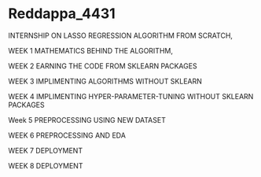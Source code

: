 # Reddappa_4431
INTERNSHIP ON LASSO REGRESSION ALGORITHM FROM SCRATCH,

WEEK 1 MATHEMATICS BEHIND THE ALGORITHM,

WEEK 2 EARNING THE CODE FROM SKLEARN PACKAGES

WEEK 3 IMPLIMENTING ALGORITHMS WITHOUT SKLEARN

WEEK 4 IMPLIMENTING HYPER-PARAMETER-TUNING WITHOUT SKLEARN PACKAGES

Week 5 PREPROCESSING USING NEW DATASET

WEEK 6 PREPROCESSING AND EDA

WEEK 7 DEPLOYMENT

WEEK 8 DEPLOYMENT
